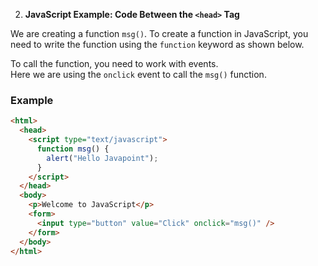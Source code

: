 2. **JavaScript Example: Code Between the `<head>` Tag**

We are creating a function `msg()`. To create a function in JavaScript, you need to write the function using the `function` keyword as shown below.

To call the function, you need to work with events.  
Here we are using the `onclick` event to call the `msg()` function.

### Example

```html
<html>
  <head>
    <script type="text/javascript">
      function msg() {
        alert("Hello Javapoint");
      }
    </script>
  </head>
  <body>
    <p>Welcome to JavaScript</p>
    <form>
      <input type="button" value="Click" onclick="msg()" />
    </form>
  </body>
</html>
